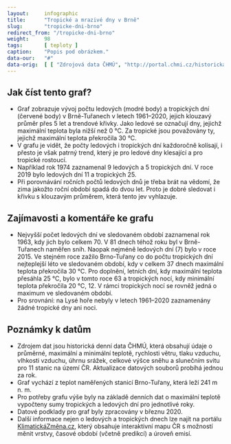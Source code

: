 ```yaml
---
layout:     infographic
title:      "Tropické a mrazivé dny v Brně"
slug:       "tropicke-dni-brno"
redirect_from: "/tropicke-dni-brno"
weight:     98
tags:       [ teploty ]
caption:    "Popis pod obrázkem."
data-our:   "#"
data-orig:	[ [ "Zdrojová data ČHMÚ", "http://portal.chmi.cz/historicka-data/pocasi/denni-data" ] ]
---
```


## Jak číst tento graf?

* Graf zobrazuje vývoj počtu ledových (modré body) a tropických dní (červené body) v Brně-Tuřanech v letech 1961–2020, jejich klouzavý průměr přes 5 let a trendové křivky. Jako ledové se označují dny, jejichž maximální teplota byla nižší než 0 °C. Za tropické jsou považovány ty, jejichž maximální teplota překročila 30 °C.
* V grafu je vidět, že počty ledových i tropických dní každoročně kolísají, i přesto je však patrný trend, který je pro ledové dny klesající a pro tropické rostoucí.
* Například rok 1974 zaznamenal 9 ledových a 5 tropických dní. V roce 2019 bylo ledových dní 11 a tropických 25.
* Při porovnávání ročních počtů ledových dnů je třeba brát na vědomí, že zima jakožto roční období spadá do dvou let. Proto je dobré sledovat i křivku s klouzavým průměrem, která tento jev vyhlazuje.

## Zajímavosti a komentáře ke grafu
* Nejvyšší počet ledových dní ve sledovaném období zaznamenal rok 1963, kdy jich bylo celkem 70. V 81 dnech téhož roku byl v Brně-Tuřanech naměřen sníh. Naopak nejméně ledových dní (7) bylo v roce 2015. Ve stejném roce zažilo Brno-Tuřany co do počtu tropických dní nejteplejší léto ve sledovaném období, kdy v celkem 37 dnech maximální teplota překročila 30 °C. Pro doplnění, letních dní, kdy maximální teplota přesáhla 25 °C, bylo v tomto roce 63 a tropických nocí, kdy minimální teplota překročila 20 °C, 12. V rámci tropických nocí se rovněž jedná o maximum ve sledovaném období.
* Pro srovnání: na Lysé hoře nebyly v letech 1961–2020 zaznamenány žádné tropické dny ani noci.

## Poznámky k datům
* Zdrojem dat jsou historická denní data <glossary id="chmu">ČHMÚ</glossary>, která obsahují údaje o průměrné, maximální a minimální teplotě, rychlosti větru, tlaku vzduchu, vlhkosti vzduchu, úhrnu srážek, celkové výšce sněhu a slunečním svitu pro 11 stanic na území ČR. Aktualizace datových souborů probíhá jednou za rok.
* Graf vychází z teplot naměřených stanicí Brno-Tuřany, která leží 241 m n. m.
* Pro potřeby grafu výše byly na základě denních dat o maximální teplotě vypočteny sumy tropických a ledových dní pro jednotlivé roky.
* Datové podklady pro graf byly zpracovány v březnu 2020.
* Další informace nejen o ledových a tropických dnech lze najít na portálu [KlimatickáZměna.cz](https://www.klimatickazmena.cz/cs/), který obsahuje interaktivní mapu ČR s možností měnit vrstvy, časové období (včetně predikcí) a úroveň emisí.
